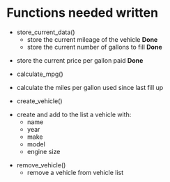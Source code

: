 # Functions needed written
* store\_current\_data()
  - store the current mileage of the vehicle **Done**
  - store the current number of gallons to fill **Done**
 - store the current price per gallon paid **Done**
* calculate\_mpg()
 - calculate the miles per gallon used since last fill up
* create\_vehicle()
 - create and add to the list a vehicle with:
    + name
    + year
    + make
    + model
    + engine size
* remove\_vehicle()
  - remove a vehicle from vehicle list
